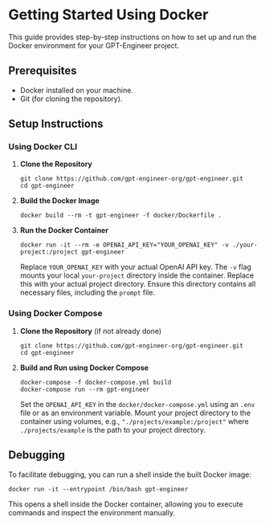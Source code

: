 # Getting Started Using Docker

This guide provides step-by-step instructions on how to set up and run the Docker environment for your GPT-Engineer project.

## Prerequisites

- Docker installed on your machine.
- Git (for cloning the repository).

## Setup Instructions

### Using Docker CLI

1. **Clone the Repository**
   ```
   git clone https://github.com/gpt-engineer-org/gpt-engineer.git
   cd gpt-engineer
   ```

2. **Build the Docker Image**
   ```
   docker build --rm -t gpt-engineer -f docker/Dockerfile .
   ```

3. **Run the Docker Container**
   ```
   docker run -it --rm -e OPENAI_API_KEY="YOUR_OPENAI_KEY" -v ./your-project:/project gpt-engineer
   ```
   Replace `YOUR_OPENAI_KEY` with your actual OpenAI API key. The `-v` flag mounts your local `your-project` directory inside the container. Replace this with your actual project directory.  Ensure this directory contains all necessary files, including the `prompt` file.

### Using Docker Compose

1. **Clone the Repository** (if not already done)
   ```
   git clone https://github.com/gpt-engineer-org/gpt-engineer.git
   cd gpt-engineer
   ```

2. **Build and Run using Docker Compose**
   ```
   docker-compose -f docker-compose.yml build
   docker-compose run --rm gpt-engineer
   ```
   Set the `OPENAI_API_KEY` in the `docker/docker-compose.yml` using an `.env` file or as an environment variable. Mount your project directory to the container using volumes, e.g., `"./projects/example:/project"` where `./projects/example` is the path to your project directory.

## Debugging

To facilitate debugging, you can run a shell inside the built Docker image:

```
docker run -it --entrypoint /bin/bash gpt-engineer
```

This opens a shell inside the Docker container, allowing you to execute commands and inspect the environment manually.
